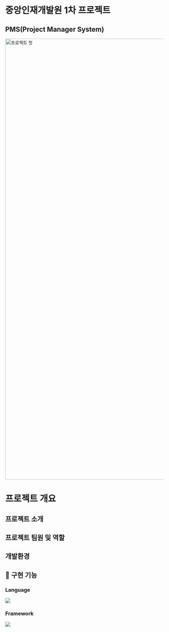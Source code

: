 # 중앙인재개발원 1차 프로젝트 
## PMS(Project Manager System) 

<img width="1397" alt="프로젝트 첫" src="https://github.com/rhkd4129/sundo_project_23501a/assets/77871676/4f6bf9a3-cb4b-411f-9d44-e1f282d13994">

# 프로젝트 개요
## 프로젝트 소개 
## 프로젝트 팀원 및 역할
## 개발환경
## 🔭 구현 기능
  <h3>Language</h3>
  <img src="https://img.shields.io/badge/Python-3776AB?style=for-the-badge&logo=Python&logoColor=white">

  <h3>Framework</h3>
    <img src="https://img.shields.io/badge/Spring-6DB33F?style=for-the-badge&logo=Spring&logoColor=white">








